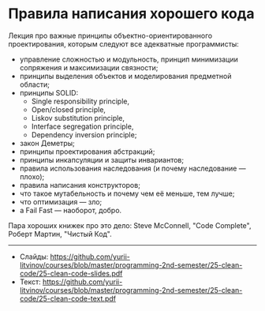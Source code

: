 # Правила написания хорошего кода

Лекция про важные принципы объектно-ориентированного проектирования, которым следуют все адекватные программисты:

- управление сложностью и модульность, принцип минимизации сопряжения и максимизации связности;
- принципы выделения объектов и моделирования предметной области;
- принципы SOLID:
  - Single responsibility principle,
  - Open/closed principle,
  - Liskov substitution principle,
  - Interface segregation principle,
  - Dependency inversion principle;
- закон Деметры;
- принципы проектирования абстракций;
- принципы инкапсуляции и защиты инвариантов;
- правила использования наследования (и почему наследование — плохо);
- правила написания конструкторов;
- что такое мутабельность и почему чем её меньше, тем лучше;
- что оптимизация — зло;
- а Fail Fast — наоборот, добро.

Пара хороших книжек про это дело: Steve McConnell, "Code Complete", Роберт Мартин, "Чистый Код".

---

- Слайды: https://github.com/yurii-litvinov/courses/blob/master/programming-2nd-semester/25-clean-code/25-clean-code-slides.pdf
- Текст: https://github.com/yurii-litvinov/courses/blob/master/programming-2nd-semester/25-clean-code/25-clean-code-text.pdf